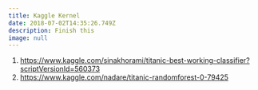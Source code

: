 ```yaml
---
title: Kaggle Kernel
date: 2018-07-02T14:35:26.749Z
description: Finish this
image: null
---
```

1. https://www.kaggle.com/sinakhorami/titanic-best-working-classifier?scriptVersionId=560373
2. https://www.kaggle.com/nadare/titanic-randomforest-0-79425
